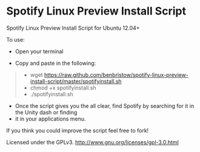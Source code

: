 Spotify Linux Preview Install Script
====================================
Spotify Linux Preview Install Script for Ubuntu 12.04+

To use:
- Open your terminal

- Copy and paste in the following:

> - wget https://raw.github.com/benbristow/spotify-linux-preview-install-script/master/spotifyinstall.sh
> - chmod +x spotifyinstall.sh
> - ./spotifyinstall.sh

- Once the script gives you the all clear, find Spotify by searching for it in the Unity dash or finding 
- it in your applications menu.

If you think you could improve the script feel free to fork!

Licensed under the GPLv3.
http://www.gnu.org/licenses/gpl-3.0.html
